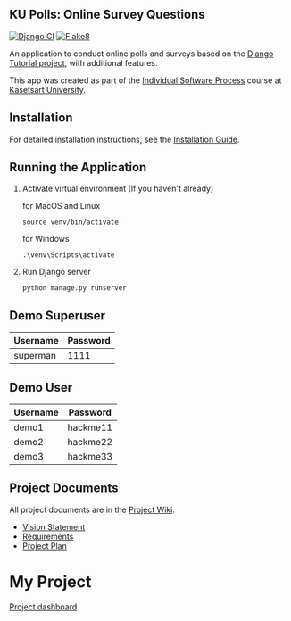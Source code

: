 ## KU Polls: Online Survey Questions 

[![Django CI](https://github.com/tarothanawat/ku-polls/actions/workflows/django.yml/badge.svg?branch=main)](https://github.com/tarothanawat/ku-polls/actions/workflows/django.yml) [![Flake8](https://github.com/tarothanawat/ku-polls/actions/workflows/flake8.yml/badge.svg)](https://github.com/tarothanawat/ku-polls/actions/workflows/flake8.yml)


An application to conduct online polls and surveys based
on the [Django Tutorial project](https://docs.djangoproject.com/en/4.2/intro/tutorial01/), with
additional features.

This app was created as part of the [Individual Software Process](
https://cpske.github.io/ISP) course at [Kasetsart University](https://www.ku.ac.th).

## Installation

For detailed installation instructions, see the [Installation Guide](./Installation.md).

## Running the Application

1. Activate virtual environment (If you haven't already)
   
   for MacOS and Linux
   ```
   source venv/bin/activate
   ```
   for Windows
   ```
   .\venv\Scripts\activate
   ```
   
2. Run Django server
   ```
   python manage.py runserver
   ```

## Demo Superuser
| Username | Password |
|----------|----------|
| superman | 1111    |

## Demo User
| Username  | Password        |
|-----------|-----------------|
|   demo1   | hackme11 |
|   demo2   | hackme22 |
|   demo3   | hackme33 |


## Project Documents

All project documents are in the [Project Wiki](../../wiki/Home).

- [Vision Statement](../../wiki/Vision%20and%20Scope)
- [Requirements](../../wiki/Requirements)
- [Project Plan](../../wiki/Project%20Plan)

# My Project
[Project dashboard](https://github.com/users/tarothanawat/projects/3)
